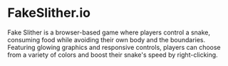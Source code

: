 # FakeSlither.io
Fake Slither is a browser-based game where players control a snake, consuming food while avoiding their own body and the boundaries. Featuring glowing graphics and responsive controls, players can choose from a variety of colors and boost their snake's speed by right-clicking.
